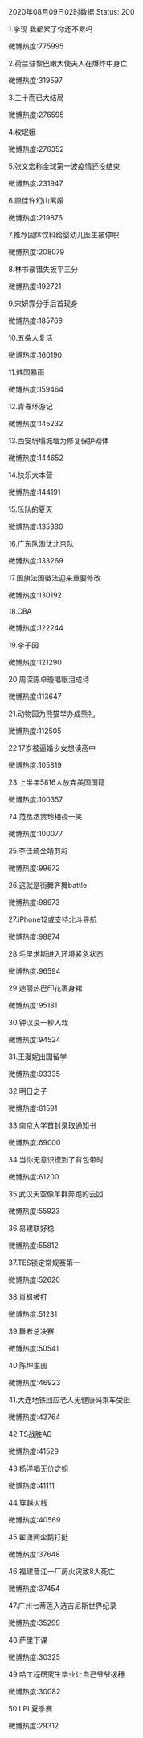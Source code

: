 2020年08月09日02时数据
Status: 200

1.李现 我都累了你还不累吗

微博热度:775995

2.荷兰驻黎巴嫩大使夫人在爆炸中身亡

微博热度:319597

3.三十而已大结局

微博热度:276595

4.权珉娥

微博热度:276352

5.张文宏称全球第一波疫情还没结束

微博热度:231947

6.顾佳许幻山离婚

微博热度:219876

7.推荐固体饮料给婴幼儿医生被停职

微博热度:208079

8.林书豪错失扳平三分

微博热度:192721

9.宋妍霏分手后首现身

微博热度:185769

10.五条人复活

微博热度:160190

11.韩国暴雨

微博热度:159464

12.青春环游记

微博热度:145232

13.西安坍塌城墙为修复保护砌体

微博热度:144652

14.快乐大本营

微博热度:144191

15.乐队的夏天

微博热度:135380

16.广东队淘汰北京队

微博热度:133269

17.国旗法国徽法迎来重要修改

微博热度:130192

18.CBA

微博热度:122244

19.李子园

微博热度:121290

20.周深陈卓璇唱眼泪成诗

微博热度:113647

21.动物园为熊猫举办成熊礼

微博热度:112505

22.17岁被逼婚少女想读高中

微博热度:105819

23.上半年5816人放弃美国国籍

微博热度:100357

24.范丞丞贾玲相视一笑

微博热度:100077

25.李佳琦金靖剪彩

微博热度:99672

26.这就是街舞齐舞battle

微博热度:98973

27.iPhone12或支持北斗导航

微博热度:98874

28.毛里求斯进入环境紧急状态

微博热度:96594

29.迪丽热巴印花裹身裙

微博热度:95181

30.钟汉良一秒入戏

微博热度:94524

31.王漫妮出国留学

微博热度:93335

32.明日之子

微博热度:81591

33.南京大学首封录取通知书

微博热度:69000

34.当你无意识摸到了背包带时

微博热度:61200

35.武汉天空像羊群奔跑的云团

微博热度:55923

36.易建联好稳

微博热度:55812

37.TES锁定常规赛第一

微博热度:52620

38.肖枫被打

微博热度:51231

39.舞者总决赛

微博热度:50541

40.陈坤生图

微博热度:46923

41.大连地铁回应老人无健康码乘车受阻

微博热度:43764

42.TS战胜AG

微博热度:41529

43.杨洋唱无价之姐

微博热度:41111

44.穿越火线

微博热度:40569

45.翟潇闻企鹅打挺

微博热度:37648

46.福建晋江一厂房火灾致8人死亡

微博热度:37454

47.广州七蒂莲入选吉尼斯世界纪录

微博热度:35299

48.萨里下课

微博热度:30325

49.哈工程研究生毕业让自己爷爷拨穗

微博热度:30082

50.LPL夏季赛

微博热度:29312

